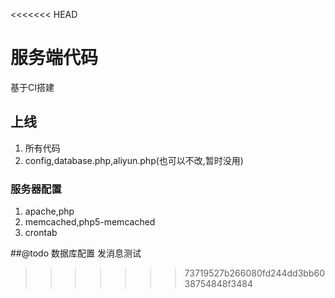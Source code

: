 <<<<<<< HEAD
# 服务端代码

基于CI搭建

## 上线
  1. 所有代码
  1. config,database.php,aliyun.php(也可以不改,暂时没用)
### 服务器配置
  1. apache,php
  1. memcached,php5-memcached
  1. crontab

##@todo
数据库配置
发消息测试
>>>>>>> 73719527b266080fd244dd3bb6038754848f3484
